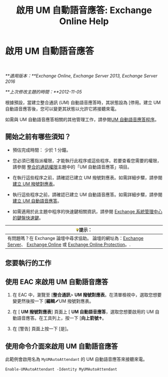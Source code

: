 ﻿---
title: '啟用 UM 自動語音應答: Exchange Online Help'
TOCTitle: 啟用 UM 自動語音應答
ms:assetid: 16667a8f-50ab-4bb8-9a05-0389511974b1
ms:mtpsurl: https://technet.microsoft.com/zh-tw/library/Aa996379(v=EXCHG.150)
ms:contentKeyID: 50472680
ms.date: 05/23/2018
mtps_version: v=EXCHG.150
ms.translationtype: MT
---

# 啟用 UM 自動語音應答

 

_**適用版本：**Exchange Online, Exchange Server 2013, Exchange Server 2016_

_**上次修改主題的時間：**2012-11-05_

根據預設，當建立整合通訊 (UM) 自動語音應答時，其狀態設為 \[停用。建立 UM 自動語音應答後，您可以變更其狀態以允許它將接聽來電。

如需與 UM 自動語音應答相關的其他管理工作，請參閱[UM 自動語音應答程序](um-auto-attendant-procedures-exchange-2013-help.md)。

## 開始之前有哪些須知？

  - 預估完成時間： 少於 1 分鐘。

  - 您必須已獲指派權限，才能執行此程序或這些程序。若要查看您需要的權限，請參閱 [整合的通訊權限](unified-messaging-permissions-exchange-2013-help.md)主題中的「UM 自動語音應答」項目。

  - 在執行這些程序之前，請確認已建立 UM 撥號對應表。如需詳細步驟，請參閱[建立 UM 撥號對應表](create-a-um-dial-plan-exchange-2013-help.md)。

  - 執行這些程序之前，請確認已建立 UM 自動語音應答。如需詳細步驟，請參閱[建立 UM 自動語音應答](create-a-um-auto-attendant-exchange-2013-help.md)。

  - 如需適用於此主題中程序的快速鍵相關資訊，請參閱 [Exchange 系統管理中心的鍵盤快速鍵](keyboard-shortcuts-in-the-exchange-admin-center-exchange-online-protection-help.md)。

<table>
<thead>
<tr class="header">
<th><img src="images/Bb124558.tip(EXCHG.150).gif" title="提示" alt="提示" />提示：</th>
</tr>
</thead>
<tbody>
<tr class="odd">
<td>有問題嗎？在 Exchange 論壇中尋求協助。 論壇的網址為：<a href="https://go.microsoft.com/fwlink/p/?linkid=60612">Exchange Server</a>、 <a href="https://go.microsoft.com/fwlink/p/?linkid=267542">Exchange Online</a> 或 <a href="https://go.microsoft.com/fwlink/p/?linkid=285351">Exchange Online Protection</a>。.</td>
</tr>
</tbody>
</table>


## 您要執行的工作

## 使用 EAC 來啟用 UM 自動語音應答

1.  在 EAC 中，瀏覽至 \[**整合通訊**\> **UM 撥號對應表**。在清單檢視中，選取您想要變更然後按一下 \[**編輯**![編輯圖示](images/JJ218640.6f53ccb2-1f13-4c02-bea0-30690e6ea71d(EXCHG.150).gif "編輯圖示")UM 撥號對應表。

2.  在 \[ **UM 撥號對應表**\] 頁面上 \[ **UM 自動語音應答**，選取您想要啟用的 UM 自動語音應答。在工具列上，按一下 \[**向上箭號**![向上箭號圖示](images/JJ150576.1732c727-328b-4a1a-b84d-6d7252c7dcab(EXCHG.150).gif "向上箭號圖示")。

3.  在 \[警告\] 頁面上按一下 \[是\]。

## 使用命令介面來啟用 UM 自動語音應答

此範例會啟用名為 `MyUMAutoAttendant` 的 UM 自動語音應答來接聽來電。

    Enable-UMAutoAttendant -Identity MyUMAutoAttendant

